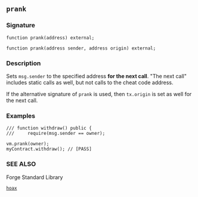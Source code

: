 ## `prank`

### Signature

```solidity
function prank(address) external;
```

```solidity
function prank(address sender, address origin) external;
```

### Description

Sets `msg.sender` to the specified address **for the next call**. "The next call" includes static calls as well, but not calls to the cheat code address.

If the alternative signature of `prank` is used, then `tx.origin` is set as well for the next call.

### Examples

```solidity
/// function withdraw() public {
///     require(msg.sender == owner);

vm.prank(owner);
myContract.withdraw(); // [PASS]
```

### SEE ALSO

Forge Standard Library

[`hoax`](../reference/forge-std/hoax.md)